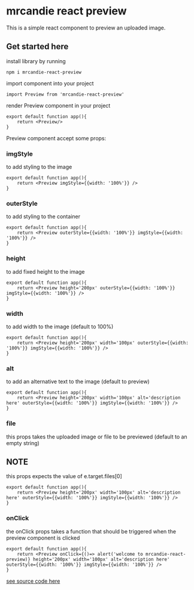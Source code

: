 # mrcandie react preview

This is a simple react component to preview an uploaded image.

## Get started here

install library by running

`npm i mrcandie-react-preview`

import component into your project

`import Preview from 'mrcandie-react-preview'`

render Preview component in your project

```
export default function app(){
    return <Preview/>
}
```

Preview component accept some props:

### imgStyle

to add styling to the image

```
export default function app(){
    return <Preview imgStyle={{width: '100%'}} />
}
```

### outerStyle

to add styling to the container

```
export default function app(){
    return <Preview outerStyle={{width: '100%'}} imgStyle={{width: '100%'}} />
}
```

### height

to add fixed height to the image

```
export default function app(){
    return <Preview height='200px' outerStyle={{width: '100%'}} imgStyle={{width: '100%'}} />
}
```

### width

to add width to the image (default to 100%)

```
export default function app(){
    return <Preview height='200px' width='100px' outerStyle={{width: '100%'}} imgStyle={{width: '100%'}} />
}
```

### alt

to add an alternative text to the image (default to preview)

```
export default function app(){
    return <Preview height='200px' width='100px' alt='description here' outerStyle={{width: '100%'}} imgStyle={{width: '100%'}} />
}
```

### file

this props takes the uploaded image or file to be previewed (default to an empty string)

## NOTE

this props expects the value of e.target.files[0]

```
export default function app(){
    return <Preview height='200px' width='100px' alt='description here' outerStyle={{width: '100%'}} imgStyle={{width: '100%'}} />
}
```

### onClick

the onClick props takes a function that should be triggered when the preview component is clicked

```
export default function app(){
    return <Preview onClick={()=> alert('welcome to mrcandie-react-preview)} height='200px' width='100px' alt='description here' outerStyle={{width: '100%'}} imgStyle={{width: '100%'}} />
}
```

[see source code here ](https://github.com/candietechnologies/react-preview)
